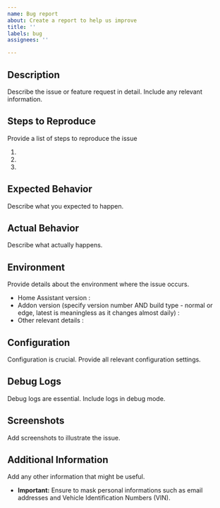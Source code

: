 ```yaml
---
name: Bug report
about: Create a report to help us improve
title: ''
labels: bug
assignees: ''

---
```


## Description

Describe the issue or feature request in detail. Include any relevant information.

## Steps to Reproduce

Provide a list of steps to reproduce the issue

1. 
2. 
3. 

## Expected Behavior
Describe what you expected to happen.

## Actual Behavior

Describe what actually happens.

## Environment
Provide details about the environment where the issue occurs.
- Home Assistant version : 
- Addon version (specify version number AND build type - normal or edge, latest is meaningless as it changes almost daily) :
- Other relevant details : 

## Configuration

Configuration is crucial. Provide all relevant configuration settings.

## Debug Logs

Debug logs are essential. Include logs in debug mode.

## Screenshots
Add screenshots to illustrate the issue.

## Additional Information
Add any other information that might be useful.
- **Important:** Ensure to mask personal informations such as email addresses and Vehicle Identification Numbers (VIN).
